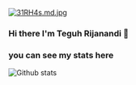 [![31RH4s.md.jpg](https://iili.io/31RH4s.md.jpg)](https://freeimage.host/i/31RH4s)

### Hi there I'm Teguh Rijanandi 👋
### you can see my stats here

![Github stats](https://github-readme-stats.vercel.app/api?username=teguh02)
